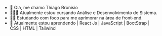 - 👋 Olá, me chamo Thiago Bronisio
- 🧑🏽‍💻 Atualmente estou cursando Análise e Desenvolvimento de Sistema.
- 💪🏽 Estudando com foco para me aprimorar na área de front-end.
- 🤩 Atualmente estou aprendendo | React Js | JavaScript | BootStrap | CSS | HTML | Tailwind

<!---
ThiagoBronisio/ThiagoBronisio is a ✨ special ✨ repository because its `README.md` (this file) appears on your GitHub profile.
You can click the Preview link to take a look at your changes.
--->
